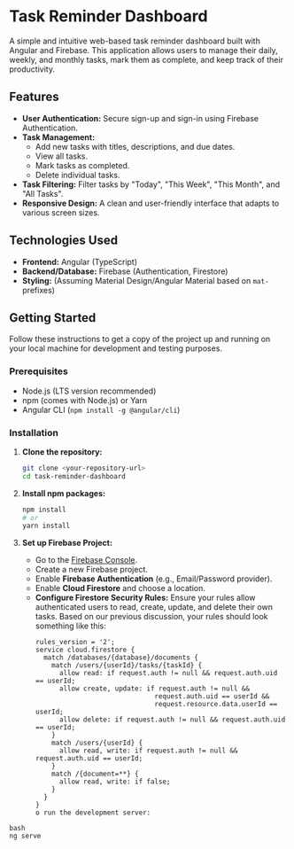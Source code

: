 # Task Reminder Dashboard

A simple and intuitive web-based task reminder dashboard built with Angular and Firebase. This application allows users to manage their daily, weekly, and monthly tasks, mark them as complete, and keep track of their productivity.

## Features

*   **User Authentication:** Secure sign-up and sign-in using Firebase Authentication.
*   **Task Management:**
    *   Add new tasks with titles, descriptions, and due dates.
    *   View all tasks.
    *   Mark tasks as completed.
    *   Delete individual tasks.
*   **Task Filtering:** Filter tasks by "Today", "This Week", "This Month", and "All Tasks".
*   **Responsive Design:** A clean and user-friendly interface that adapts to various screen sizes.

## Technologies Used

*   **Frontend:** Angular (TypeScript)
*   **Backend/Database:** Firebase (Authentication, Firestore)
*   **Styling:** (Assuming Material Design/Angular Material based on `mat-` prefixes)

## Getting Started

Follow these instructions to get a copy of the project up and running on your local machine for development and testing purposes.

### Prerequisites

*   Node.js (LTS version recommended)
*   npm (comes with Node.js) or Yarn
*   Angular CLI (`npm install -g @angular/cli`)

### Installation

1.  **Clone the repository:**
    ```bash
    git clone <your-repository-url>
    cd task-reminder-dashboard
    ```

2.  **Install npm packages:**
    ```bash
    npm install
    # or
    yarn install
    ```

3.  **Set up Firebase Project:**
    *   Go to the [Firebase Console](https://console.firebase.google.com/).
    *   Create a new Firebase project.
    *   Enable **Firebase Authentication** (e.g., Email/Password provider).
    *   Enable **Cloud Firestore** and choose a location.
    *   **Configure Firestore Security Rules:** Ensure your rules allow authenticated users to read, create, update, and delete their own tasks. Based on our previous discussion, your rules should look something like this:
        ```firestore
        rules_version = '2';
        service cloud.firestore {
          match /databases/{database}/documents {
            match /users/{userId}/tasks/{taskId} {
              allow read: if request.auth != null && request.auth.uid == userId;
              allow create, update: if request.auth != null &&
                                      request.auth.uid == userId &&
                                      request.resource.data.userId == userId;
              allow delete: if request.auth != null && request.auth.uid == userId;
            }
            match /users/{userId} {
              allow read, write: if request.auth != null && request.auth.uid == userId;
            }
            match /{document=**} {
              allow read, write: if false;
            }
          }
        }
        o run the development server:

```
bash
ng serve
```
